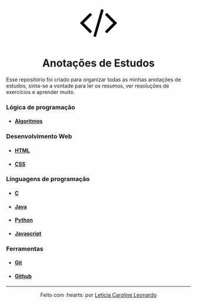 <p align="center">
  <img src="code.png" width="100px" height="100px">
<p>

<h1 align="center">Anotações de Estudos</h1>

Esse repositório foi criado para organizar todas as minhas anotações de estudos, sinta-se a vontade para ler os resumos, ver resoluções de exercícios e aprender muito.

### Lógica de programação

- #### [Algoritmos](https://github.com/levxyca/studynotes/blob/master/L%C3%B3gica%20de%20Programa%C3%A7%C3%A3o/Algoritmos.md#algoritmos)

### Desenvolvimento Web

- #### [HTML](https://github.com/levxyca/studynotes/blob/master/Desenvolvimento%20Web/html.md#html-b%C3%A1sico)
- #### [CSS](https://github.com/levxyca/studynotes/blob/master/Desenvolvimento%20Web/css.md#css-b%C3%A1sico)

### Linguagens de programação

- #### [C](https://github.com/levxyca/hello-world.c)
- #### [Java](https://github.com/levxyca/hello-world.java)
- #### [Python](https://github.com/levxyca/studynotes/blob/master/Linguagens%20de%20Programa%C3%A7%C3%A3o/python.md#python)
- #### [Javascript](https://github.com/levxyca/hello-world.js)

### Ferramentas

- #### [Git](https://github.com/levxyca/studynotes/blob/master/Ferramentas/git-github.md#git)
- #### [Github](https://github.com/levxyca/studynotes/blob/master/Ferramentas/git-github.md#git-hub)


-------------------------------------------------------
<p align="center">
Feito com :hearts: por
<a href="https://github.com/levxyca">Leticia Caroline Leonardo</a>
<p>

